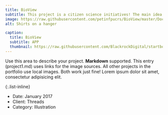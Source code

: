 ```yaml
---
title: BioView  
subtitle: This project is a citizen science initiatives! The main idea is to develop an app that will connect people with the nature and create awareness about the biodiversity that exist in the campus of the university.
image: https://raw.githubusercontent.com/petinfpucrs/BioView/master/Documentos/Logo/log%20v0.1.png?token=AOWYKNN2D5A2ZAMWWX2TPGC7FXAGE
alt: Shirts on a hanger

caption:
  title: BioView
  subtitle: APP
  thumbnail: https://raw.githubusercontent.com/BlackrockDigital/startbootstrap-agency/master/src/assets/img/portfolio/01-thumbnail.jpg
---
```

Use this area to describe your project. **Markdown** supported. This entry (project1.md) uses links for the image sources. All other projects in the portfolio use local images. Both work just fine! Lorem ipsum dolor sit amet, consectetur adipisicing elit. 

{:.list-inline}
- Date: January 2017
- Client: Threads
- Category: Illustration

